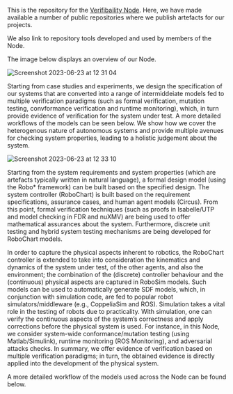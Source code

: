 
This is the repository for the [Verifibaility Node](https://verifiability.org). 
Here, we have made available a number of public repositories where we publish artefacts for our projects.

We also link to repository tools developed and used by members of the Node.

The image below displays an overview of our Node.

![Screenshot 2023-06-23 at 12 31 04](https://github.com/VerifiabilityNode/.github/assets/35529523/83e238f0-1890-4fe5-a79a-0f60dedfad55)

Starting from case studies and experiments, we design the specification of our systems that are converted into a range of intermiddeiate models fed to multiple verification paradigms (such as formal verification, mutation testing, convformance verification and runtime monitoring), which, in turn provide evidence of verification for the system under test. A more detailed workflows of the models can be seen below. We show how we cover the heterogenous nature of autonomous systems and provide multiple avenues for checking system properties, leading to a holistic judgement about the system. 

![Screenshot 2023-06-23 at 12 33 10](https://github.com/VerifiabilityNode/.github/assets/35529523/0679e825-4643-4d79-81bd-0f17002318c5)


Starting from the system requirements and system properties (which are artefacts typically written in natural language), a formal design model (using the Robo* framework) can be built based on the specified design. The system controller (RoboChart) is built based on the requirement specifications, assurance cases, and human agent models  (Circus). From this point, formal verification techniques (such as proofs in Isabelle/UTP and  model checking in FDR and nuXMV) are being used to offer mathematical assurances about the system.  Furthermore, discrete unit testing and hybrid system testing mechanisms are being developed for RoboChart models. 


In order to capture the physical aspects inherent to robotics, the RoboChart controller is extended to take into consideration the kinematics and dynamics of the system under test, of the other agents, and also the environment; the combination of the (discrete) controller behaviour and the (continuous) physical aspects are captured in RoboSim models. Such models can be used to automatically generate SDF models, which, in conjunction with simulation code, are fed to popular robot simulators/middleware (e.g., CoppeliaSim and ROS). Simulation takes a vital role in the testing of robots due to practicality. With simulation, one can verify the continuous aspects of the system’s correctness and apply corrections before the physical system is used. For instance, in this Node, we consider system-wide conformance/mutation testing (using Matlab/Simulink), runtime monitoring (ROS Monitoring), and adversarial attacks checks. In summary, we offer evidence of verification based on multiple verification paradigms; in turn, the obtained evidence is directly applied into the development of the physical system.


A more detailed workflow of the models used across the Node can be found below.
